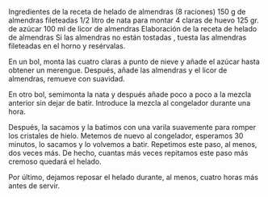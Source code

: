 Ingredientes de la receta de helado de almendras (8 raciones)
150 g de almendras fileteadas
1/2 litro de nata para montar 
4 claras de huevo
125 gr. de azúcar 
100 ml de licor de almendras
Elaboración de la receta de helado de almendras
Si las almendras no están tostadas , tuesta las almendras fileteadas en el horno y resérvalas. 

En un bol, monta las cuatro claras a punto de nieve y añade el azúcar hasta obtener un merengue. Después, añade las almendras 
y el licor de almendras,  remueve con suavidad. 

En otro bol, semimonta la nata y después añade poco a poco a la mezcla anterior sin dejar de batir. Introduce la mezcla al 
congelador durante una hora.

Después, la sacamos y la batimos con una varila suavemente para romper los cristales de hielo. Metemos de nuevo al congelador, 
esperamos 30 minutos, lo sacamos y lo volvemos a batir. Repetimos este paso, al menos, dos veces más. De hecho, cuantas más 
veces repitamos este paso más cremoso quedará el helado.

Por último, dejamos reposar el helado durante, al menos, cuatro horas más antes de servir. 
